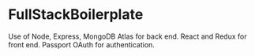 # FullStackBoilerplate
Use of Node, Express, MongoDB Atlas for back end. React and Redux for front end. Passport OAuth for authentication.
